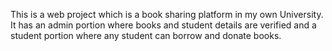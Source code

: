 This is a web project which is a book sharing platform in my own University. It has an admin portion where books and student details are verified and a student portion where any student can borrow and donate books.
